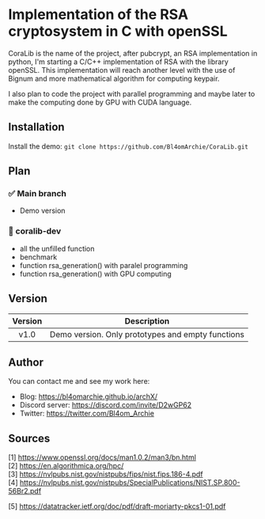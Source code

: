 # Implementation of the RSA cryptosystem in C with openSSL

CoraLib is the name of the project, after pubcrypt, an RSA implementation in python, I'm starting a C/C++ implementation of RSA with the library openSSL.
This implementation will reach another level with the use of Bignum and more mathematical algorithm for computing keypair.

I also plan to code the project with parallel programming and maybe later to make the computing done by GPU with CUDA language.

##  Installation

Install the demo: ```git clone https://github.com/Bl4omArchie/CoraLib.git``` 



## Plan

### ✅ Main branch
- Demo version

### 🚧 coralib-dev
- all the unfilled function
- benchmark
- function rsa_generation() with paralel programming
- function rsa_generation() with GPU computing

## Version

| Version          | Description     |
| :--------------: |:---------------:|
| v1.0             | Demo version. Only prototypes and empty functions |


## Author
You can contact me and see my work here:
- Blog: https://bl4omarchie.github.io/archX/
- Discord server: https://discord.com/invite/D2wGP62
- Twitter: https://twitter.com/Bl4om_Archie

## Sources

[1] https://www.openssl.org/docs/man1.0.2/man3/bn.html  
[2] https://en.algorithmica.org/hpc/                    
[3] https://nvlpubs.nist.gov/nistpubs/fips/nist.fips.186-4.pdf  
[4] https://nvlpubs.nist.gov/nistpubs/SpecialPublications/NIST.SP.800-56Br2.pdf

[5] https://datatracker.ietf.org/doc/pdf/draft-moriarty-pkcs1-01.pdf